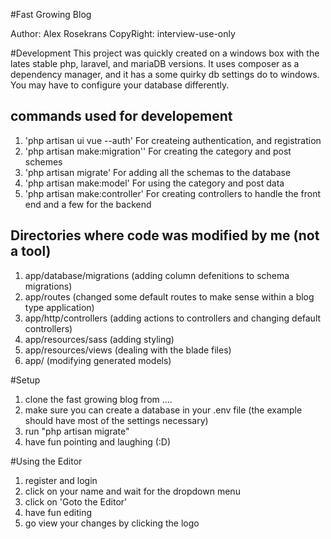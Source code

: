 #Fast Growing Blog

Author: Alex Rosekrans
CopyRight: interview-use-only

#Development
This project was quickly created on a windows box with the lates stable php, laravel, and mariaDB versions.  It uses composer as a dependency manager, and it has a some quirky db settings do to windows.  You may have to configure your database differently.

## commands used for developement
1. 'php artisan ui vue --auth' For createing authentication, and registration
2. 'php artisan make:migration'' For creating the category and post schemes
3. 'php artisan migrate' For adding all the schemas to the database
3. 'php artisan make:model' For using the category and post data
4. 'php artisan make:controller' For creating controllers to handle the front end and a few for the backend


## Directories where code was modified by me (not a tool)
1. app/database/migrations (adding column defenitions to schema migrations)
2. app/routes (changed some default routes to make sense within a blog type application)
3. app/http/controllers (adding actions to controllers and changing default controllers)
4. app/resources/sass (adding styling)
5. app/resources/views (dealing with the blade files)
6. app/ (modifying generated models)


#Setup
1. clone the fast growing blog from ....
2. make sure you can create a database in your .env file (the example should have most of the settings necessary)
3. run "php artisan migrate"
4. have fun pointing and laughing (:D)

#Using the Editor
1. register and login
2. click on your name and wait for the dropdown menu
3. click on 'Goto the Editor'
4. have fun editing 
5. go view your changes by clicking the logo

